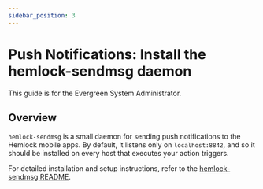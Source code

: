 ```yaml
---
sidebar_position: 3
---
```

# Push Notifications: Install the hemlock-sendmsg daemon

This guide is for the Evergreen System Administrator.

## Overview

`hemlock-sendmsg` is a small daemon for sending push notifications to the Hemlock mobile apps.
By default, it listens only on `localhost:8842`, and so it should be installed on every host
that executes your action triggers.

For detailed installation and setup instructions, refer to the
[hemlock-sendmsg README](https://github.com/kenstir/hemlock-sendmsg/blob/main/README.md).
